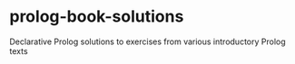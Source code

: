 # prolog-book-solutions
Declarative Prolog solutions to exercises from various introductory Prolog texts
